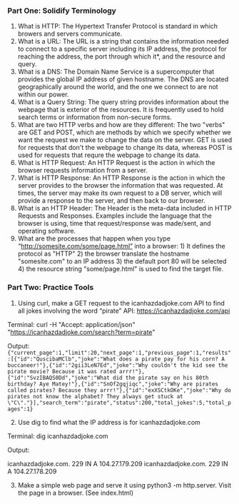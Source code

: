 ### Part One: Solidify Terminology

1. What is HTTP: The Hypertext Transfer Protocol is standard in which browers and servers communicate. 
2. What is a URL: The URL is a string that contains the information needed to connect to a specific server including its IP address, the protocol for reaching the address, the port through which it*, and the resource and query. 
3. What is a DNS: The Domain Name Service is a supercomputer that provides the global IP address of given hostname. The DNS are located geographically around the world, and the one we connect to are not within our power.
4. What is a Query String: The query string provides information about the webpage that is exterior of the resources. It is frequently used to hold search terms or information from non-secure forms. 
5. What are two HTTP verbs and how are they different: The two "verbs" are GET and POST, which are methods by which we specify whether we want the request we make to change the data on the server. GET is used for requests that don't the webpage to change its data, whereas POST is used for requests that requre the webpage to change its data. 
6. What is HTTP Request: An HTTP Request is the action in which the browser requests information from a server. 
7. What is HTTP Response: An HTTP Response is the action in which the server provides to the browser the information that was requested. At times, the server may make its own request to a DB server, which will provide a response to the server, and then back to our browser. 
8. What is an HTTP Header: The Header is the meta-data included in HTTP Requests and Responses. Examples include the language that the browser is using, time that request/response was made/sent, and operating software. 
9. What are the processes that happen when you type “http://somesite.com/some/page.html” into a browser: 1) It defines the protocol as "HTTP" 2) the browser translate the hostname "somesite.com" to an IP address 3) the default port 80 will be selected 4) the resource string "some/page.html" is used to find the target file. 

### Part Two: Practice Tools
1. Using curl, make a GET request to the icanhazdadjoke.com API to find all jokes involving the word “pirate”
API: https://icanhazdadjoke.com/api

Terminal: curl -H "Accept: application/json" "https://icanhazdadjoke.com/search?term=pirate"

Output: `{"current_page":1,"limit":20,"next_page":1,"previous_page":1,"results":[{"id":"QuscibaMClb","joke":"What does a pirate pay for his corn? A buccaneer!"},{"id":"2gii3LeN7Ed","joke":"Why couldn't the kid see the pirate movie? Because it was rated arrr!"},{"id":"SvzIBAQS0Dd","joke":"What did the pirate say on his 80th birthday? Aye Matey!"},{"id":"SnOf2gqjiqc","joke":"Why are pirates called pirates? Because they arrr!"},{"id":"exXSCtkOKe","joke":"Why do pirates not know the alphabet? They always get stuck at \"C\"."}],"search_term":"pirate","status":200,"total_jokes":5,"total_pages":1}`

2. Use dig to find what the IP address is for icanhazdadjoke.com

Terminal: dig icanhazdadjoke.com

Output: 

icanhazdadjoke.com.	229	IN	A	104.27.179.209
icanhazdadjoke.com.	229	IN	A	104.27.178.209

3. Make a simple web page and serve it using python3 -m http.server. Visit the page in a browser.
(See index.html)